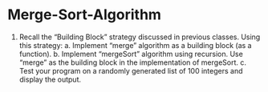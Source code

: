 # Merge-Sort-Algorithm

1. Recall the “Building Block” strategy discussed in previous classes. Using this strategy:
a. Implement “merge” algorithm as a building block (as a function).
b. Implement “mergeSort” algorithm using recursion. Use “merge” as the building block in the implementation of mergeSort.
c. Test your program on a randomly generated list of 100 integers and display the output.
